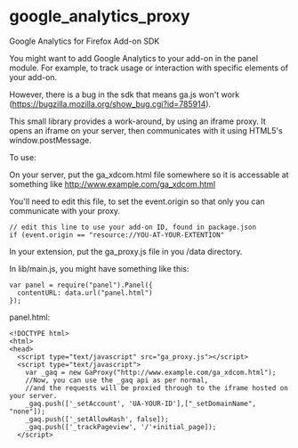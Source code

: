 google_analytics_proxy
======================

Google Analytics for Firefox Add-on SDK

You might want to add Google Analytics to your add-on in the panel module. For example, to track usage or interaction with specific elements of your add-on.

However, there is a bug in the sdk that means ga.js won't work (https://bugzilla.mozilla.org/show_bug.cgi?id=785914).

This small library provides a work-around, by using an iframe proxy. It opens an iframe on your server, then communicates with it using HTML5's window.postMessage.

To use:

On your server, put the ga_xdcom.html file somewhere so it is accessable at something like http://www.example.com/ga_xdcom.html

You'll need to edit this file, to set the event.origin so that only you can communicate with your proxy.

    // edit this line to use your add-on ID, found in package.json
    if (event.origin == "resource://YOU-AT-YOUR-EXTENTION"


In your extension, put the ga_proxy.js file in you /data directory.

In lib/main.js, you might have something like this:

    var panel = require("panel").Panel({
      contentURL: data.url("panel.html")
    });
    
    
panel.html:

    <!DOCTYPE html>
    <html>
    <head>
      <script type="text/javascript" src="ga_proxy.js"></script>
      <script type="text/javascript">
        var _gaq = new GaProxy("http://www.example.com/ga_xdcom.html");
        //Now, you can use the _gaq api as per normal, 
        //and the requests will be proxied through to the iframe hosted on your server.        
        _gaq.push(['_setAccount', 'UA-YOUR-ID'],["_setDomainName", "none"]);
        _gaq.push(['_setAllowHash', false]);
        _gaq.push(['_trackPageview', '/'+initial_page]);
      </script>
      

